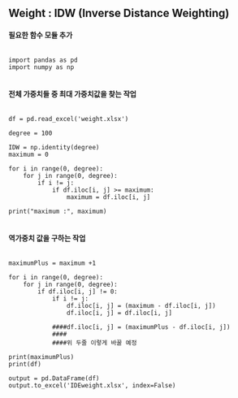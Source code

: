 ## Weight : IDW (Inverse Distance Weighting)

#### 필요한 함수 모듈 추가
<pre>
<code>
import pandas as pd
import numpy as np
</code>
</pre>

#### 전체 가중치들 중 최대 가중치값을 찾는 작업
<pre>
<code>
df = pd.read_excel('weight.xlsx')

degree = 100

IDW = np.identity(degree)
maximum = 0

for i in range(0, degree):
    for j in range(0, degree):
        if i != j:
            if df.iloc[i, j] >= maximum:
                maximum = df.iloc[i, j]

print("maximum :", maximum)
</code>
</pre>

#### 역가중치 값을 구하는 작업
<pre>
<code>
maximumPlus = maximum +1

for i in range(0, degree):
    for j in range(0, degree):
        if df.iloc[i, j] != 0:
            if i != j:
                df.iloc[i, j] = (maximum - df.iloc[i, j])
                df.iloc[i, j] = df.iloc[i, j]
                
            ####df.iloc[i, j] = (maximumPlus - df.iloc[i, j])
            ####
            ####위 두줄 이렇게 바꿀 예정

print(maximumPlus)
print(df)

output = pd.DataFrame(df)
output.to_excel('IDEweight.xlsx', index=False)
</code>
</pre>

